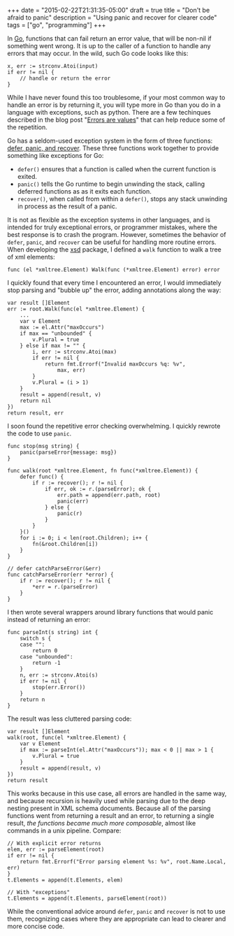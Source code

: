 +++
date = "2015-02-22T21:31:35-05:00"
draft = true
title = "Don't be afraid to panic"
description = "Using panic and recover for clearer code"
tags = ["go", "programming"]
+++

In [Go][0], functions that can fail return an error value, that
will be non-nil if something went wrong. It is up to the caller of
a function to handle any errors that may occur. In the wild, such
Go code looks like this:

	x, err := strconv.Atoi(input)
	if err != nil {
		// handle or return the error
	}

While I have never found this too troublesome, if your most common
way to handle an error is by returning it, you will type more in
Go than you do in a language with exceptions, such as python.  There
are a few techinques described in the blog post "[Errors are values][1]"
that can help reduce some of the repetition.

Go has a seldom-used exception system in the form of three functions:
[defer, panic, and recover][2]. These three functions work together
to provide something like exceptions for Go:

- `defer()` ensures that a function is called when the current
  function is exited.
- `panic()` tells the Go runtime to begin unwinding the stack,
  calling deferred functions as as it exits each function.
- `recover()`, when called from within a `defer()`, stops any
  stack unwinding in process as the result of a panic.

It is not as flexible as the exception systems in other languages,
and is intended for truly exceptional errors, or programmer mistakes,
where the best response is to crash the program. However, sometimes
the behavior of `defer`, `panic`, and `recover` can be useful for handling
more routine errors. When developing the [xsd][3] package, I defined
a `walk` function to walk a tree of xml elements:

	func (el *xmltree.Element) Walk(func (*xmltree.Element) error) error

I quickly found that every time I encountered an error, I would
immediately stop parsing and "bubble up" the error, adding annotations
along the way:
	
	var result []Element
	err := root.Walk(func(el *xmltree.Element) {
		...
		var v Element
		max := el.Attr("maxOccurs")
		if max == "unbounded" {
			v.Plural = true
		} else if max != "" {
			i, err := strconv.Atoi(max)
			if err != nil {
				return fmt.Errorf("Invalid maxOccurs %q: %v",
					max, err)
			}
			v.Plural = (i > 1)
		}
		result = append(result, v)
		return nil
	})
	return result, err

I soon found the repetitive error checking overwhelming. I quickly rewrote
the code to use `panic`.

	func stop(msg string) {
		panic(parseError{message: msg})
	}
	
	func walk(root *xmltree.Element, fn func(*xmltree.Element)) {
		defer func() {
			if r := recover(); r != nil {
				if err, ok := r.(parseError); ok {
					err.path = append(err.path, root)
					panic(err)
				} else {
					panic(r)
				}
			}
		}()
		for i := 0; i < len(root.Children); i++ {
			fn(&root.Children[i])
		}
	}
	
	// defer catchParseError(&err)
	func catchParseError(err *error) {
		if r := recover(); r != nil {
			*err = r.(parseError)
		}
	}

I then wrote several wrappers around library functions that would panic
instead of returning an error:

	func parseInt(s string) int {
		switch s {
		case "":
			return 0
		case "unbounded":
			return -1
		}
		n, err := strconv.Atoi(s)
		if err != nil {
			stop(err.Error())
		}
		return n
	}

The result was less cluttered parsing code:
	
	var result []Element
	walk(root, func(el *xmltree.Element) {
		var v Element
		if max := parseInt(el.Attr("maxOccurs")); max < 0 || max > 1 {
			v.Plural = true
		}
		result = append(result, v)
	})
	return result

This works because in this use case, all errors are handled in the
same way, and because recursion is heavily used while parsing due
to the deep nesting present in XML schema documents. Because all
of the parsing functions went from returning a result and an error,
to returning a single result, *the functions became much more
composable*, almost like commands in a unix pipeline. Compare:

	// With explicit error returns
	elem, err := parseElement(root)
	if err != nil {
		return fmt.Errorf("Error parsing element %s: %v", root.Name.Local, err)
	}
	t.Elements = append(t.Elements, elem)
	
	// With "exceptions"
	t.Elements = append(t.Elements, parseElement(root))

While the conventional advice around `defer`, `panic` and `recover`
is not to use them, recognizing cases where they are appropriate
can lead to clearer and more concise code.

[0]: http://golang.org
[1]: http://blog.golang.org/errors-are-values
[2]: http://blog.golang.org/defer-panic-and-recover
[3]: http://godoc.org/aqwari.net/xml/xsd
